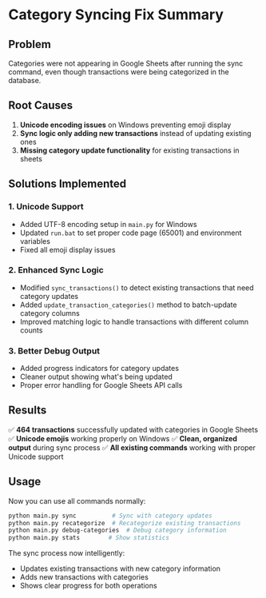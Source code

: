 # Category Syncing Fix Summary

## Problem
Categories were not appearing in Google Sheets after running the sync command, even though transactions were being categorized in the database.

## Root Causes
1. **Unicode encoding issues** on Windows preventing emoji display
2. **Sync logic only adding new transactions** instead of updating existing ones
3. **Missing category update functionality** for existing transactions in sheets

## Solutions Implemented

### 1. Unicode Support
- Added UTF-8 encoding setup in `main.py` for Windows
- Updated `run.bat` to set proper code page (65001) and environment variables
- Fixed all emoji display issues

### 2. Enhanced Sync Logic
- Modified `sync_transactions()` to detect existing transactions that need category updates
- Added `update_transaction_categories()` method to batch-update category columns
- Improved matching logic to handle transactions with different column counts

### 3. Better Debug Output
- Added progress indicators for category updates
- Cleaner output showing what's being updated
- Proper error handling for Google Sheets API calls

## Results
✅ **464 transactions** successfully updated with categories in Google Sheets
✅ **Unicode emojis** working properly on Windows
✅ **Clean, organized output** during sync process
✅ **All existing commands** working with proper Unicode support

## Usage
Now you can use all commands normally:
```bash
python main.py sync          # Sync with category updates
python main.py recategorize  # Recategorize existing transactions
python main.py debug-categories  # Debug category information
python main.py stats        # Show statistics
```

The sync process now intelligently:
- Updates existing transactions with new category information
- Adds new transactions with categories
- Shows clear progress for both operations


